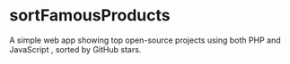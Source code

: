 # sortFamousProducts
A simple web app showing top open-source projects using both PHP and JavaScript , sorted by GitHub stars.
